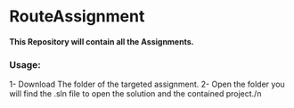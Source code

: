 # RouteAssignment
#### This Repository will contain all the Assignments. 
### Usage: 
 1- Download The folder of the targeted assignment.
 2- Open the folder you will find the .sln file to open the solution and the contained project./n
